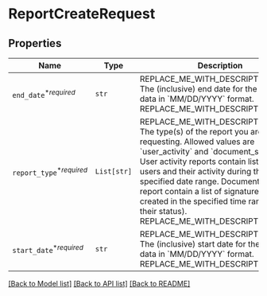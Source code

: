 # ReportCreateRequest



## Properties
Name | Type | Description | Notes
------------ | ------------- | ------------- | -------------
| `end_date`<sup>*_required_</sup> | ```str``` | REPLACE_ME_WITH_DESCRIPTION_BEGIN The (inclusive) end date for the report data in &#x60;MM/DD/YYYY&#x60; format. REPLACE_ME_WITH_DESCRIPTION_END |  |
| `report_type`<sup>*_required_</sup> | ```List[str]``` | REPLACE_ME_WITH_DESCRIPTION_BEGIN The type(s) of the report you are requesting. Allowed values are &#x60;user_activity&#x60; and &#x60;document_status&#x60;. User activity reports contain list of all users and their activity during the specified date range. Document status report contain a list of signature requests created in the specified time range (and their status). REPLACE_ME_WITH_DESCRIPTION_END |  |
| `start_date`<sup>*_required_</sup> | ```str``` | REPLACE_ME_WITH_DESCRIPTION_BEGIN The (inclusive) start date for the report data in &#x60;MM/DD/YYYY&#x60; format. REPLACE_ME_WITH_DESCRIPTION_END |  |

[[Back to Model list]](../README.md#documentation-for-models) [[Back to API list]](../README.md#documentation-for-api-endpoints) [[Back to README]](../README.md)

